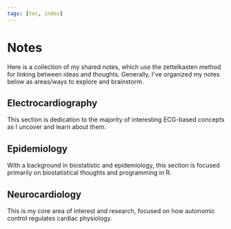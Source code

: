 ```yaml
---
tags: [toc, index]
---
```


# Notes

Here is a collection of my shared notes, which use the zettelkasten method for linking between ideas and thoughts. Generally, I've organized my notes below as areas/ways to explore and brainstorm.

## Electrocardiography

This section is dedication to the majority of interesting ECG-based concepts as I uncover and learn about them.

## Epidemiology

With a background in biostatistic and epidemiology, this section is focused primarily on biostatistical thoughts and programming in R.

## Neurocardiology

This is my core area of interest and research, focused on how autonomic control regulates cardiac physiology.
